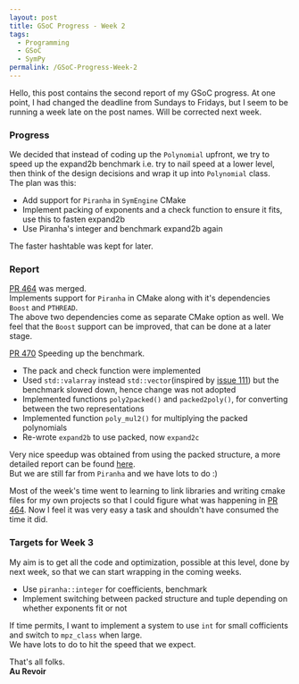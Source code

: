 ```yaml
---
layout: post
title: GSoC Progress - Week 2
tags:
  - Programming
  - GSoC
  - SymPy
permalink: /GSoC-Progress-Week-2
---	
```


Hello, this post contains the second report of my GSoC progress. At one point, I had changed the deadline from Sundays to Fridays, but I seem to be running a week late on the post names. Will be corrected next week.

### Progress

We decided that instead of coding up the `Polynomial` upfront, we try to speed up the expand2b benchmark i.e. try to nail speed at a lower level, then think of the design decisions and wrap it up into `Polynomial` class. <br/>
The plan was this: <br/>
* Add support for `Piranha` in `SymEngine` CMake <br/>
* Implement packing of exponents and a check function to ensure it fits, use this to fasten expand2b <br/>
* Use Piranha's integer and benchmark expand2b again <br/>

The faster hashtable was kept for later.

### Report

[PR 464](https://github.com/sympy/symengine/pull/464) was merged. <br/>
Implements support for `Piranha` in CMake along with it's dependencies `Boost` and `PTHREAD`. <br/>
The above two dependencies come as separate CMake option as well. We feel that the `Boost` support can be improved, that can be done at a later stage.

[PR 470](https://github.com/sympy/symengine/pull/470) Speeding up the benchmark. <br/>
* The pack and check function were implemented <br/>
* Used `std::valarray` instead `std::vector`(inspired by [issue 111](https://github.com/sympy/symengine/issues/111)) but the benchmark slowed down, hence change was not adopted <br/>
* Implemented functions `poly2packed()` and `packed2poly()`, for converting between the two representations <br/>
* Implemented function `poly_mul2()` for multiplying the packed polynomials <br/>
* Re-wrote `expand2b` to use packed, now `expand2c` <br/>

Very nice speedup was obtained from using the packed structure, a more detailed report can be found [here](https://github.com/sympy/sympy/wiki/Benchmark-results-expand2b,-SymEngine). <br/>
But we are still far from `Piranha` and we have lots to do :)

Most of the week's time went to learning to link libraries and writing cmake files for my own projects so that I could figure what was happening in [PR 464](https://github.com/sympy/symengine/pull/464). Now I feel it was very easy a task and shouldn't have consumed the time it did.

### Targets for Week 3
My aim is to get all the code and optimization, possible at this level, done by next week, so that we can start wrapping in the coming weeks. <br/>
* Use `piranha::integer` for coefficients, benchmark <br/>
* Implement switching between packed structure and tuple depending on whether exponents fit or not <br/>

If time permits, I want to implement a system to use `int` for small cofficients and switch to `mpz_class` when large.<br/>
We have lots to do to hit the speed that we expect.<br/>

That's all folks.<br/>
**Au Revoir**
